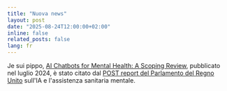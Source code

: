 ```yaml
---
title: "Nuova news"
layout: post
date: "2025-08-24T12:00:00+02:00"
inline: false
related_posts: false
lang: fr
---
```

Je sui pippo, [AI Chatbots for Mental Health: A Scoping Review](https://doi.org/10.3390/app14135889), pubblicato nel luglio 2024, è stato citato dal [POST report del Parlamento del Regno Unito](https://research.gold.ac.uk/id/eprint/38251/1/POST-PN-0737.pdf) sull'IA e l'assistenza sanitaria mentale.

